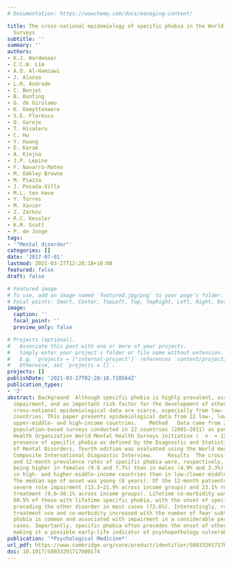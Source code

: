 ```yaml
---
# Documentation: https://wowchemy.com/docs/managing-content/

title: The cross-national epidemiology of specific phobia in the World Mental Health
  Surveys
subtitle: ''
summary: ''
authors:
- K.J. Wardenaar
- C.C.W. Lim
- A.O. Al-Hamzawi
- J. Alonso
- L.H. Andrade
- C. Benjet
- B. Bunting
- G. de Girolamo
- K. Demyttenaere
- S.E. Florescu
- O. Gureje
- T. Hisateru
- C. Hu
- Y. Huang
- E. Karam
- A. Kiejna
- J.P. Lepine
- F. Navarro-Mateu
- M. Oakley Browne
- M. Piazza
- J. Posada-Villa
- M.L. ten Have
- Y. Torres
- M. Xavier
- Z. Zarkov
- R.C. Kessler
- K.M. Scott
- P. de Jonge
tags: 
- '"Mental disorder"'
categories: []
date: '2017-07-01'
lastmod: 2021-03-27T12:28:18+10:00
featured: false
draft: false

# Featured image
# To use, add an image named `featured.jpg/png` to your page's folder.
# Focal points: Smart, Center, TopLeft, Top, TopRight, Left, Right, BottomLeft, Bottom, BottomRight.
image:
  caption: ''
  focal_point: ''
  preview_only: false

# Projects (optional).
#   Associate this post with one or more of your projects.
#   Simply enter your project's folder or file name without extension.
#   E.g. `projects = ["internal-project"]` references `content/project/deep-learning/index.md`.
#   Otherwise, set `projects = []`.
projects: []
publishDate: '2021-03-27T02:28:18.710564Z'
publication_types:
- '2'
abstract: Background  Although specific phobia is highly prevalent, associated with
  impairment, and an important risk factor for the development of other mental disorders,
  cross-national epidemiological data are scarce, especially from low- and middle-income
  countries. This paper presents epidemiological data from 22 low-, lower-middle-,
  upper-middle- and high-income countries.    Method   Data came from 25 representative
  population-based surveys conducted in 22 countries (2001–2011) as part of the World
  Health Organization World Mental Health Surveys initiative (  n  = 124 902). The
  presence of specific phobia as defined by the Diagnostic and Statistical Manual
  of Mental Disorders, fourth edition was evaluated using the World Health Organization
  Composite International Diagnostic Interview.     Results  The cross-national lifetime
  and 12-month prevalence rates of specific phobia were, respectively, 7.4% and 5.5%,
  being higher in females (9.8 and 7.7%) than in males (4.9% and 3.3%) and higher
  in high- and higher-middle-income countries than in low-/lower-middle-income countries.
  The median age of onset was young (8 years). Of the 12-month patients, 18.7% reported
  severe role impairment (13.3–21.9% across income groups) and 23.1% reported any
  treatment (9.6–30.1% across income groups). Lifetime co-morbidity was observed in
  60.5% of those with lifetime specific phobia, with the onset of specific phobia
  preceding the other disorder in most cases (72.6%). Interestingly, rates of impairment,
  treatment use and co-morbidity increased with the number of fear subtypes.    Conclusions  Specific
  phobia is common and associated with impairment in a considerable percentage of
  cases. Importantly, specific phobia often precedes the onset of other mental disorders,
  making it a possible early-life indicator of psychopathology vulnerability.
publication: '*Psychological Medicine*'
url_pdf: https://www.cambridge.org/core/product/identifier/S0033291717000174/type/journal_article
doi: 10.1017/S0033291717000174
---
```

